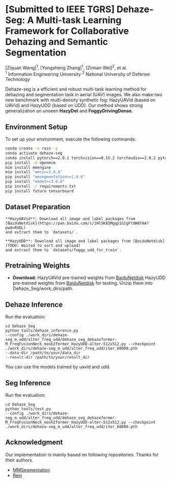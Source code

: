 # [Submitted to IEEE TGRS] Dehaze-Seg: A Multi-task Learning Framework for Collaborative Dehazing and Semantic Segmentation
[Ziquan Wang]<sup>1</sup>, [Yongsheng Zhang]<sup>1</sup>, [Zimian Wei]<sup>2</sup>, et al. <br />
<sup>1</sup> Information Engineering University  <sup>2</sup> National University of Defense Technology 

Dehaze-seg is a efficient and robust multi-task learning method for dehazing and segmentation task in aerial (UAV) images. We also make two new benchmark with multi-density synthetic fog: HazyUAVid (based on UAVid) and HazyUDD (based on UDD). Our method shows strong generalization on unseen  **HazyDet** and **FoggyDrivingDense**.  
  
## Environment Setup
To set up your environment, execute the following commands:
```bash
conda create -n rein -y
conda activate dehaze-seg
conda install pytorch==2.0.1 torchvision==0.15.2 torchaudio==2.0.2 pytorch-cuda=11.7 -c pytorch -c nvidia -y
pip install -U openmim
mim install mmengine
mim install "mmcv>=2.0.0"
pip install "mmsegmentation>=1.0.0"
pip install "mmdet>=3.0.0"
pip install -r requirements.txt
pip install future tensorboard
```

## Dataset Preparation

```
**HazyUAVid**: Download all image and label packages from [BaiduNetdisk](https://pan.baidu.com/s/1HlSK8IMgqp1GIgFtUW8YAA?pwd=RSDL)
and extract them to `datasets/`.

**HazyUDD**: Download all image and label packages from [BaiduNetdisk](TODO: Waited to sort and upload)
and extract them to `datasets/foggy_udd_for_train`.
```


## Pretraining Weights
* **Download:**
HazyUAVid pre-trained weights from [BaiduNetdisk](https://pan.baidu.com/s/1HI17o4Pw4wQ5iybX4Oigdw?pwd=RSDL)
HazyUDD pre-trained weights from [BaiduNetdisk](https://pan.baidu.com/s/1tzA6nB2c5OtpyUvpAfLUHg?pwd=RSDL) for testing. Unzip them into Dehaze_Seg/work_dirs/path.

## Dehaze Inference
  Run the evaluation:
  ```
  cd Dehaze_Seg
  python tools/dehaze_inference.py 
  --config ./work_dirs/dehaze-seg_m_udd/alter_freq_udd/dehaze_seg_dehazeformer-M_FreqFusionNeck_mask2former_HazyUDD-alter-512x512.py --checkpoint ./work_dirs/dehaze-seg_m_udd/alter_freq_udd/iter_60000.pth
  --data-dir /path/to/your/data_dir
  --result-dir /path/to/your/result_dir
  ```

You can use the models trained by uavid and udd.

## Seg Inference
  Run the evaluation:
  ```
  cd Dehaze_Seg
  python tools/test.py 
  --config ./work_dirs/dehaze-seg_m_udd/alter_freq_udd/dehaze_seg_dehazeformer-M_FreqFusionNeck_mask2former_HazyUDD-alter-512x512.py --checkpoint ./work_dirs/dehaze-seg_m_udd/alter_freq_udd/iter_60000.pth
  ```

## Acknowledgment
Our implementation is mainly based on following repositories. Thanks for their authors.
* [MMSegmentation](https://github.com/open-mmlab/mmsegmentation)
* [Rein](https://github.com/w1oves/Rein)
